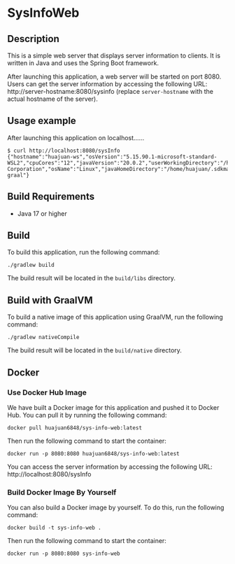 # SysInfoWeb
## Description
This is a simple web server that displays server information to clients. It is written in Java and uses the Spring Boot framework.

After launching this application, a web server will be started on port 8080. Users can get the server information by accessing the following URL: http://server-hostname:8080/sysinfo (replace `server-hostname` with the actual hostname of the server).

## Usage example
After launching this application on localhost......

```
$ curl http://localhost:8080/sysInfo
{"hostname":"huajuan-ws","osVersion":"5.15.90.1-microsoft-standard-WSL2","cpuCores":"12","javaVersion":"20.0.2","userWorkingDirectory":"/home/huajuan/code/SysInfoWeb","userHomeDirectory":"/home/huajuan","javaVendor":"Oracle Corporation","osName":"Linux","javaHomeDirectory":"/home/huajuan/.sdkman/candidates/java/20.0.2-graal"}
```

## Build Requirements
* Java 17 or higher

## Build
To build this application, run the following command:
```
./gradlew build
```
The build result will be located in the `build/libs` directory.

## Build with GraalVM
To build a native image of this application using GraalVM, run the following command:
```
./gradlew nativeCompile
```
The build result will be located in the `build/native` directory.


## Docker

### Use Docker Hub Image

We have built a Docker image for this application and pushed it to Docker Hub. You can pull it by running the following command:
```
docker pull huajuan6848/sys-info-web:latest
```
Then run the following command to start the container:
```
docker run -p 8080:8080 huajuan6848/sys-info-web:latest
```
You can access the server information by accessing the following URL: http://localhost:8080/sysInfo
### Build Docker Image By Yourself

You can also build a Docker image by yourself. To do this, run the following command:
```
docker build -t sys-info-web .
```
Then run the following command to start the container:
```
docker run -p 8080:8080 sys-info-web
```